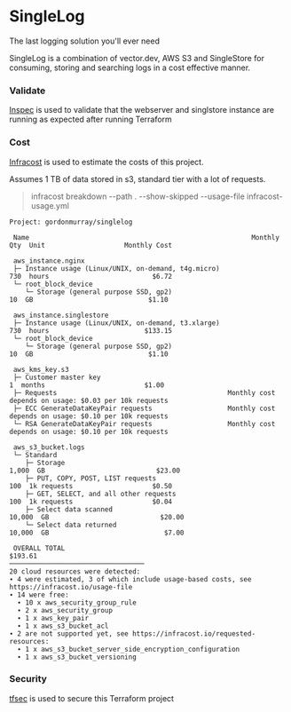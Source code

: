 # SingleLog

The last logging solution you'll ever need

SingleLog is a combination of vector.dev, AWS S3 and SingleStore for consuming, storing and searching logs in a cost effective manner.


### Validate

[Inspec](https://www.inspec.com/) is used to validate that the webserver and singlstore instance are running as expected after running Terraform

### Cost

[Infracost](https://www.infracost.io/) is used to estimate the costs of this project.

Assumes 1 TB of data stored in s3, standard tier with a lot of requests.

> infracost breakdown --path . --show-skipped  --usage-file infracost-usage.yml

```
Project: gordonmurray/singlelog

 Name                                                        Monthly Qty  Unit                    Monthly Cost 
                                                                                                               
 aws_instance.nginx                                                                                            
 ├─ Instance usage (Linux/UNIX, on-demand, t4g.micro)                730  hours                          $6.72 
 └─ root_block_device                                                                                          
    └─ Storage (general purpose SSD, gp2)                             10  GB                             $1.10 
                                                                                                               
 aws_instance.singlestore                                                                                      
 ├─ Instance usage (Linux/UNIX, on-demand, t3.xlarge)                730  hours                        $133.15 
 └─ root_block_device                                                                                          
    └─ Storage (general purpose SSD, gp2)                             10  GB                             $1.10 
                                                                                                               
 aws_kms_key.s3                                                                                                
 ├─ Customer master key                                                1  months                         $1.00 
 ├─ Requests                                           Monthly cost depends on usage: $0.03 per 10k requests   
 ├─ ECC GenerateDataKeyPair requests                   Monthly cost depends on usage: $0.10 per 10k requests   
 └─ RSA GenerateDataKeyPair requests                   Monthly cost depends on usage: $0.10 per 10k requests   
                                                                                                               
 aws_s3_bucket.logs                                                                                            
 └─ Standard                                                                                                   
    ├─ Storage                                                     1,000  GB                            $23.00 
    ├─ PUT, COPY, POST, LIST requests                                100  1k requests                    $0.50 
    ├─ GET, SELECT, and all other requests                           100  1k requests                    $0.04 
    ├─ Select data scanned                                        10,000  GB                            $20.00 
    └─ Select data returned                                       10,000  GB                             $7.00 
                                                                                                               
 OVERALL TOTAL                                                                                         $193.61 
──────────────────────────────────
20 cloud resources were detected:
∙ 4 were estimated, 3 of which include usage-based costs, see https://infracost.io/usage-file
∙ 14 were free:
  ∙ 10 x aws_security_group_rule
  ∙ 2 x aws_security_group
  ∙ 1 x aws_key_pair
  ∙ 1 x aws_s3_bucket_acl
∙ 2 are not supported yet, see https://infracost.io/requested-resources:
  ∙ 1 x aws_s3_bucket_server_side_encryption_configuration
  ∙ 1 x aws_s3_bucket_versioning
  ```


### Security

[tfsec](https://aquasecurity.github.io/tfsec) is used to secure this Terraform project